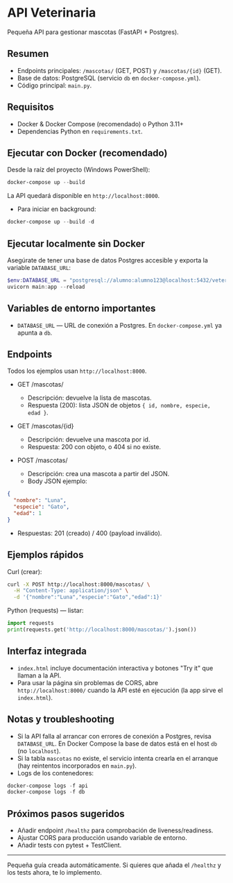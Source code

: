 # API Veterinaria

Pequeña API para gestionar mascotas (FastAPI + Postgres).

## Resumen
- Endpoints principales: `/mascotas/` (GET, POST) y `/mascotas/{id}` (GET).
- Base de datos: PostgreSQL (servicio `db` en `docker-compose.yml`).
- Código principal: `main.py`.

## Requisitos
- Docker & Docker Compose (recomendado) o Python 3.11+
- Dependencias Python en `requirements.txt`.

## Ejecutar con Docker (recomendado)
Desde la raíz del proyecto (Windows PowerShell):

```powershell
docker-compose up --build
```

La API quedará disponible en `http://localhost:8000`.

- Para iniciar en background:

```powershell
docker-compose up --build -d
```

## Ejecutar localmente sin Docker
Asegúrate de tener una base de datos Postgres accesible y exporta la variable `DATABASE_URL`:

```powershell
$env:DATABASE_URL = "postgresql://alumno:alumno123@localhost:5432/veterinaria"
uvicorn main:app --reload
```

## Variables de entorno importantes
- `DATABASE_URL` — URL de conexión a Postgres. En `docker-compose.yml` ya apunta a `db`.

## Endpoints
Todos los ejemplos usan `http://localhost:8000`.

- GET /mascotas/
  - Descripción: devuelve la lista de mascotas.
  - Respuesta (200): lista JSON de objetos `{ id, nombre, especie, edad }`.

- GET /mascotas/{id}
  - Descripción: devuelve una mascota por id.
  - Respuesta: 200 con objeto, o 404 si no existe.

- POST /mascotas/
  - Descripción: crea una mascota a partir del JSON.
  - Body JSON ejemplo:

```json
{
  "nombre": "Luna",
  "especie": "Gato",
  "edad": 1
}
```

- Respuestas: 201 (creado) / 400 (payload inválido).

## Ejemplos rápidos
Curl (crear):

```bash
curl -X POST http://localhost:8000/mascotas/ \
  -H "Content-Type: application/json" \
  -d '{"nombre":"Luna","especie":"Gato","edad":1}'
```

Python (requests) — listar:

```python
import requests
print(requests.get('http://localhost:8000/mascotas/').json())
```

## Interfaz integrada
- `index.html` incluye documentación interactiva y botones "Try it" que llaman a la API.
- Para usar la página sin problemas de CORS, abre `http://localhost:8000/` cuando la API esté en ejecución (la app sirve el `index.html`).

## Notas y troubleshooting
- Si la API falla al arrancar con errores de conexión a Postgres, revisa `DATABASE_URL`. En Docker Compose la base de datos está en el host `db` (no `localhost`).
- Si la tabla `mascotas` no existe, el servicio intenta crearla en el arranque (hay reintentos incorporados en `main.py`).
- Logs de los contenedores:

```powershell
docker-compose logs -f api
docker-compose logs -f db
```

## Próximos pasos sugeridos
- Añadir endpoint `/healthz` para comprobación de liveness/readiness.
- Ajustar CORS para producción usando variable de entorno.
- Añadir tests con pytest + TestClient.

---
Pequeña guía creada automáticamente. Si quieres que añada el `/healthz` y los tests ahora, te lo implemento.
